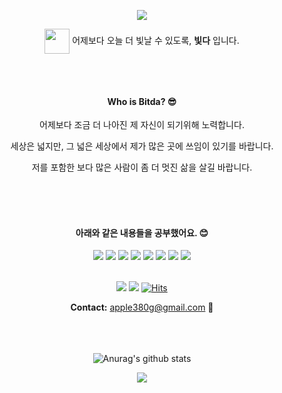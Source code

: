 




<div align="center">
<p align="center">
<img src="https://capsule-render.vercel.app/api?&type=waving&color=62b3b9&height=180&section=header&text=Bitda's%20Hub&fontSize=50&animation=fadeIn&fontAlignY=45&fontColor=ffffff" />
  </p>


  <p align="center"> <img src="https://media.giphy.com/media/WUlplcMpOCEmTGBtBW/giphy.gif" width="40" align="center">
    <span>어제보다 오늘 더 빛날 수 있도록, <strong>빛다</strong> 입니다. </span>
   
  </p>

  </br></br>
  
  #### Who is Bitda? 😎
   어제보다 조금 더 나아진 제 자신이 되기위해 노력합니다. 
  
  
   세상은 넓지만, 그 넓은 세상에서 제가 많은 곳에 쓰임이 있기를 바랍니다. 
  
  저를 포함한 보다 많은 사람이 좀 더 멋진 삶을 살길 바랍니다.
  
  
  </br></br></br>

  
  #### 아래와 같은 내용들을 공부했어요. 😊
<img src="https://img.shields.io/badge/Figma-F24E1E?style=flat-square&logo=Figma&logoColor=white"/>
<img src="https://img.shields.io/badge/HTML5-E34F26?style=flat-square&logo=HTML5&logoColor=white"/>
<img src="https://img.shields.io/badge/css3-1572B6?style=flat-square&logo=css3&logoColor=white"/></a>
<img src="https://img.shields.io/badge/Javascript-F7DF1E?style=flat-square&logo=javascript&logoColor=white"/></a> 
<img src="https://img.shields.io/badge/Spring-6DB33F?style=flat-square&logo=Spring&logoColor=white"/></a>
<img src="https://img.shields.io/badge/Vue.js-4FC08D?style=flat-square&logo=Vue.js&logoColor=white"/>
<img src="https://img.shields.io/badge/MariaDB-003545?style=flat-square&logo=MariaDB&logoColor=white"/>
<img src="https://img.shields.io/badge/Git-F05032?style=flat-square&logo=Git&logoColor=white"/></a><br>
 
 
  <br>
  
  <a href="https://devmj.notion.site/Make-IT-Play-IT-Just-do-IT-b7d4b2d4485d44eeb35341cf6487f645"><img src="https://img.shields.io/badge/Bitda.notion-000000?style=flat-square&logo=Notion&logoColor=white"/></a>
   <a href="https://github.com/Z-P0P/ZPOP"><img src="https://img.shields.io/badge/Github Projects-000000?style=flat-square&logo=github&logoColor=white"/></a> 
 [![Hits](https://hits.seeyoufarm.com/api/count/incr/badge.svg?url=https%3A%2F%2Fgithub.com%2FHell0Stranger&count_bg=%23DDF5CB&title_bg=%2397C68D&icon=github.svg&icon_color=%23FFFFFF&title=hits&edge_flat=false)](https://hits.seeyoufarm.com)
    


**Contact:** apple380g@gmail.com 💌
</br></br></br></br>
 

![Anurag's github stats](https://github-readme-stats.vercel.app/api?username=Hell0Stranger&show_icons=true&theme=vue)




<p align="center">
<img src="https://capsule-render.vercel.app/api?type=waving&color=62b3b9&height=100&section=footer" />
  </p>

</div>
